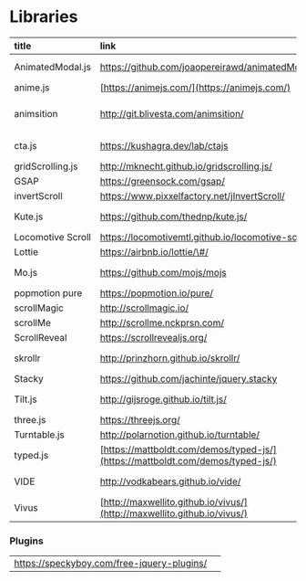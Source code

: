 # Libraries

| title | link | description |
| :--- | :--- | :--- |
| AnimatedModal.js | https://github.com/joaopereirawd/animatedModal.js | modal animation |
| anime.js | [https://animejs.com/](https://animejs.com/) | animation |
| animsition | http://git.blivesta.com/animsition/ | animated page transitions |
| cta.js | https://kushagra.dev/lab/ctajs | call to action animation |
| gridScrolling.js | http://mknecht.github.io/gridscrolling.js/ | grid scroll |
| GSAP | https://greensock.com/gsap/ | animation |
| invertScroll | https://www.pixxelfactory.net/jInvertScroll/ | invert scroll |
| Kute.js | https://github.com/thednp/kute.js/ | animation engine |
| Locomotive Scroll | https://locomotivemtl.github.io/locomotive-scroll/ | scroll |
| Lottie | https://airbnb.io/lottie/\#/ | animation |
| Mo.js | https://github.com/mojs/mojs | motion graphics |
| popmotion pure | https://popmotion.io/pure/ | animation |
| scrollMagic | http://scrollmagic.io/ | scroll |
| scrollMe | http://scrollme.nckprsn.com/ | scroll |
| ScrollReveal | https://scrollrevealjs.org/ | scroll |
| skrollr | http://prinzhorn.github.io/skrollr/ | parallax scrolling |
| Stacky | https://github.com/jachinte/jquery.stacky | panels |
| Tilt.js | http://gijsroge.github.io/tilt.js/ | hover tilt effects |
| three.js | https://threejs.org/ | 3d animation |
| Turntable.js | http://polarnotion.github.io/turntable/ | slider |
| typed.js | [https://mattboldt.com/demos/typed-js/](https://mattboldt.com/demos/typed-js/) |  |
| VIDE | http://vodkabears.github.io/vide/ | video backgrounds |
| Vivus | [http://maxwellito.github.io/vivus/](http://maxwellito.github.io/vivus/) | svg animations |

### Plugins

|  |  |
| :--- | :--- |
| https://speckyboy.com/free-jquery-plugins/ |  |

